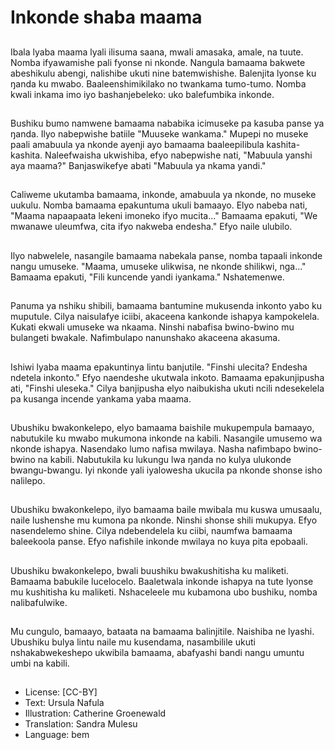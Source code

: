 # Inkonde shaba maama

##
Ibala lyaba maama lyali ilisuma saana, mwali amasaka, amale, na tuute. Nomba ifyawamishe pali fyonse ni nkonde. Nangula bamaama bakwete abeshikulu abengi, nalishibe ukuti nine batemwishishe. Balenjita lyonse ku ŋanda ku mwabo. Baaleenshimikilako no twankama tumo-tumo. Nomba kwali inkama imo iyo bashanjebeleko: uko balefumbika inkonde.

##
Bushiku bumo namwene bamaama nababika icimuseke pa kasuba panse ya ŋanda. Ilyo nabepwishe batiile "Muuseke wankama." Mupepi no museke paali amabuula ya nkonde ayenji ayo bamaama baaleepilibula kashita-kashita. Naleefwaisha ukwishiba, efyo nabepwishe nati, "Mabuula yanshi aya maama?" Banjaswikefye abati "Mabuula ya nkama yandi."

##
Caliweme ukutamba bamaama, inkonde, amabuula ya nkonde, no museke uukulu. Nomba bamaama epakuntuma ukuli bamaayo. Elyo nabeba nati, "Maama napaapaata lekeni imoneko ifyo mucita..." Bamaama epakuti, "We mwanawe uleumfwa, cita ifyo nakweba endesha." Efyo naile ulubilo.

##
Ilyo nabwelele, nasangile bamaama nabekala panse, nomba tapaali inkonde nangu umuseke. "Maama, umuseke ulikwisa, ne nkonde shilikwi, nga..." Bamaama epakuti, "Fili kuncende yandi iyankama." Nshatemenwe.

##
Panuma ya nshiku shibili, bamaama bantumine mukusenda inkonto yabo ku muputule. Cilya naisulafye iciibi, akaceena kankonde ishapya kampokelela. Kukati ekwali umuseke wa nkaama. Ninshi nabafisa bwino-bwino mu bulangeti bwakale. Nafimbulapo nanunshako akaceena akasuma.

##
Ishiwi lyaba maama epakuntinya lintu banjutile. "Finshi ulecita? Endesha ndetela inkonto." Efyo naendeshe ukutwala inkoto. Bamaama epakunjipusha ati, "Finshi uleseka." Cilya banjipusha elyo naibukisha ukuti ncili ndesekelela pa kusanga incende yankama yaba maama.

##
Ubushiku bwakonkelepo, elyo bamaama baishile mukupempula bamaayo, nabutukile ku mwabo mukumona inkonde na kabili. Nasangile umusemo wa nkonde ishapya. Nasendako lumo nafisa mwilaya. Nasha nafimbapo bwino-bwino na kabili. Nabutukila ku lukungu lwa ŋanda no kulya ulukonde bwangu-bwangu. Iyi nkonde yali iyalowesha ukucila pa nkonde shonse isho nalilepo.

##
Ubushiku bwakonkelepo, ilyo bamaama baile mwibala mu kuswa umusaalu, naile lushenshe mu kumona pa nkonde. Ninshi shonse shili mukupya. Efyo nasendelemo shine. Cilya ndebendelela ku ciibi, naumfwa bamaama baleekoola panse. Efyo nafishile inkonde mwilaya no kuya pita epobaali.

##
Ubushiku bwakonkelepo, bwali buushiku bwakushitisha ku maliketi. Bamaama babukile lucelocelo. Baaletwala inkonde ishapya na tute lyonse mu kushitisha ku maliketi. Nshaceleele mu kubamona ubo bushiku, nomba nalibafulwike.

##
Mu cungulo, bamaayo, bataata na bamaama balinjitile. Naishiba ne lyashi. Ubushiku bulya lintu naile mu kusendama, nasambilile ukuti nshakabwekeshepo ukwibila bamaama, abafyashi bandi nangu umuntu umbi na kabili.

##
* License: [CC-BY]
* Text: Ursula Nafula
* Illustration: Catherine Groenewald
* Translation: Sandra Mulesu
* Language: bem
